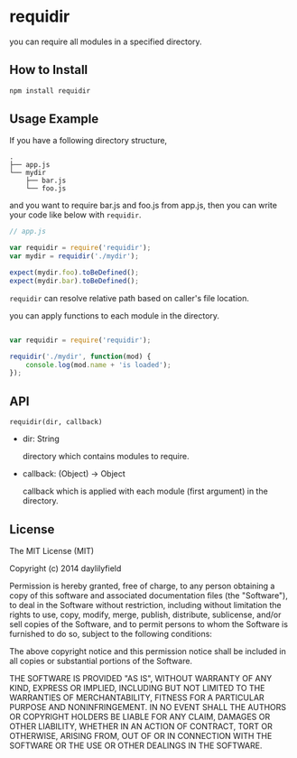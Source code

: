 requidir
========

you can require all modules in a specified directory.

How to Install
--------------

```sh
npm install requidir
```

Usage Example
--------------

If you have a following directory structure,

    .
    ├── app.js
    └── mydir
        ├── bar.js
        └── foo.js

and you want to require bar.js and foo.js from app.js, then you can write your
code like below with ``requidir``.

```javascript
// app.js

var requidir = require('requidir');
var mydir = requidir('./mydir');

expect(mydir.foo).toBeDefined();
expect(mydir.bar).toBeDefined();
```

``requidir`` can resolve relative path based on caller's file location.

you can apply functions to each module in the directory.

```javascript

var requidir = require('requidir');

requidir('./mydir', function(mod) {
    console.log(mod.name + 'is loaded');
});
```

API
---

``requidir(dir, callback)``

- dir: String

  directory which contains modules to require.

- callback: (Object) -> Object

  callback which is applied with each module (first argument) in the directory.

License
-------

The MIT License (MIT)

Copyright (c) 2014 daylilyfield

Permission is hereby granted, free of charge, to any person obtaining a copy of
this software and associated documentation files (the "Software"), to deal in
the Software without restriction, including without limitation the rights to
use, copy, modify, merge, publish, distribute, sublicense, and/or sell copies
of the Software, and to permit persons to whom the Software is furnished to do
so, subject to the following conditions:

The above copyright notice and this permission notice shall be included in all
copies or substantial portions of the Software.

THE SOFTWARE IS PROVIDED "AS IS", WITHOUT WARRANTY OF ANY KIND, EXPRESS OR
IMPLIED, INCLUDING BUT NOT LIMITED TO THE WARRANTIES OF MERCHANTABILITY,
FITNESS FOR A PARTICULAR PURPOSE AND NONINFRINGEMENT. IN NO EVENT SHALL THE
AUTHORS OR COPYRIGHT HOLDERS BE LIABLE FOR ANY CLAIM, DAMAGES OR OTHER
LIABILITY, WHETHER IN AN ACTION OF CONTRACT, TORT OR OTHERWISE, ARISING FROM,
OUT OF OR IN CONNECTION WITH THE SOFTWARE OR THE USE OR OTHER DEALINGS IN THE
SOFTWARE.
